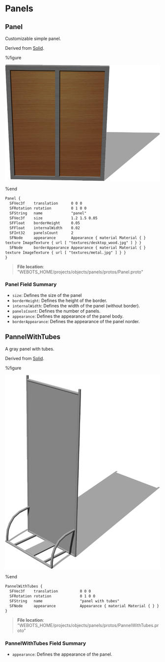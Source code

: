 # Panels

## Panel

Customizable simple panel.

Derived from [Solid](../reference/solid.md).

%figure

![Panel](images/objects/panels/Panel/model.png)

%end

```
Panel {
  SFVec3f    translation      0 0 0
  SFRotation rotation         0 1 0 0
  SFString   name             "panel"
  SFVec3f    size             1.2 1.5 0.05
  SFFloat    borderHeight     0.05
  SFFloat    internalWidth    0.02
  SFInt32    panelsCount      2
  SFNode     appearance       Appearance { material Material { } texture ImageTexture { url [ "textures/desktop_wood.jpg" ] } }
  SFNode     borderAppearance Appearance { material Material { } texture ImageTexture { url [ "textures/metal.jpg" ] } }
}
```

> **File location**: "WEBOTS\_HOME/projects/objects/panels/protos/Panel.proto"

### Panel Field Summary

- `size`: Defines the size of the panel
- `borderHeight`: Defines the height of the border.
- `internalWidth`: Defines the width of the panel (without border).
- `panelsCount`: Defines the number of panels.
- `appearance`: Defines the appearance of the panel body.
- `borderAppearance`: Defines the appearance of the panel norder.

## PannelWithTubes

A gray panel with tubes.

Derived from [Solid](../reference/solid.md).

%figure

![PannelWithTubes](images/objects/panels/PannelWithTubes/model.png)

%end

```
PannelWithTubes {
  SFVec3f    translation          0 0 0
  SFRotation rotation             0 1 0 0
  SFString   name                 "panel with tubes"
  SFNode     appearance           Appearance { material Material { } }
}
```

> **File location**: "WEBOTS\_HOME/projects/objects/panels/protos/PannelWithTubes.proto"

### PannelWithTubes Field Summary

- `appearance`: Defines the appearance of the panel.

